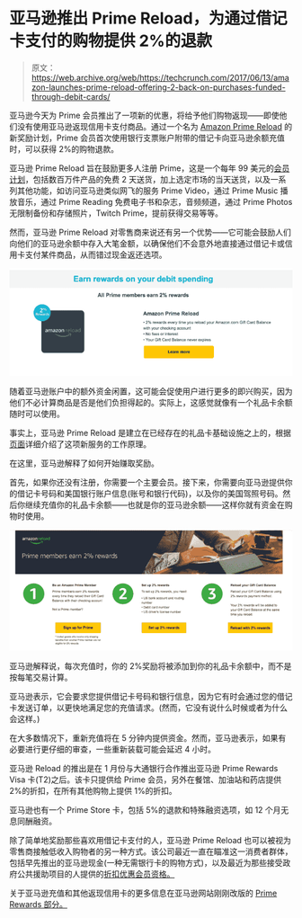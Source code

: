 # 亚马逊推出 Prime Reload，为通过借记卡支付的购物提供 2%的退款 

> 原文：<https://web.archive.org/web/https://techcrunch.com/2017/06/13/amazon-launches-prime-reload-offering-2-back-on-purchases-funded-through-debit-cards/>

亚马逊今天为 Prime 会员推出了一项新的优惠，将给予他们购物返现——即使他们没有使用亚马逊返现信用卡支付商品。通过一个名为 [Amazon Prime Reload](https://web.archive.org/web/20221207102737/https://www.amazon.com/b?node=15452216011&ref=benefitmarketing) 的新奖励计划，Prime 会员首次使用银行支票账户附带的借记卡向亚马逊余额充值时，可以获得 2%的购物退款。

亚马逊 Prime Reload 旨在鼓励更多人注册 Prime，这是一个每年 99 美元的[会员计划](https://web.archive.org/web/20221207102737/https://www.amazon.com/Amazon-Prime-One-Year-Membership/dp/B00DBYBNEE)，包括数百万件产品的免费 2 天送货，加上选定市场的当天送货，以及一系列其他功能，如访问亚马逊类似网飞的服务 Prime Video，通过 Prime Music 播放音乐，通过 Prime Reading 免费电子书和杂志，音频频道，通过 Prime Photos 无限制备份和存储照片，Twitch Prime，提前获得交易等等。

然而，亚马逊 Prime Reload 对零售商来说还有另一个优势——它可能会鼓励人们向他们的亚马逊余额中存入大笔金额，以确保他们不会意外地直接通过借记卡或信用卡支付某件商品，从而错过现金返还选项。

![](img/b417d0ffd87d64f2d3e37c7a0a9157ac.png)

随着亚马逊账户中的额外资金闲置，这可能会促使用户进行更多的即兴购买，因为他们不必计算商品是否是他们负担得起的。实际上，这感觉就像有一个礼品卡余额随时可以使用。

事实上，亚马逊 Prime Reload 是建立在已经存在的礼品卡基础设施之上的，根据[页面](https://web.archive.org/web/20221207102737/https://www.amazon.com/b?node=15452216011&ref=benefitmarketing)详细介绍了这项新服务的工作原理。

在这里，亚马逊解释了如何开始赚取奖励。

首先，如果你还没有注册，你需要一个主要会员。接下来，你需要向亚马逊提供你的借记卡号码和美国银行账户信息(账号和银行代码)，以及你的美国驾照号码。然后你继续充值你的礼品卡余额——也就是你的亚马逊余额——这样你就有资金在购物时使用。

![](img/7174726a21fd1147db44ad542bf14412.png)

亚马逊解释说，每次充值时，你的 2%奖励将被添加到你的礼品卡余额中，而不是按每笔交易计算。

亚马逊表示，它会要求您提供借记卡号码和银行信息，因为它有时会通过您的借记卡发送订单，以更快地满足您的充值请求。(然而，它没有说什么时候或者为什么会这样。)

在大多数情况下，重新充值将在 5 分钟内提供资金。然而，亚马逊表示，如果有必要进行更仔细的审查，一些重新装载可能会延迟 4 小时。

亚马逊 Reload 的推出是在 1 月份与大通银行合作推出亚马逊 Prime Rewards Visa 卡(T2)之后。该卡只提供给 Prime 会员，另外在餐馆、加油站和药店提供 2%的折扣，在所有其他购物上提供 1%的折扣。

亚马逊也有一个 Prime Store 卡，包括 5%的退款和特殊融资选项，如 12 个月无息同酬融资。

除了简单地奖励那些喜欢用借记卡支付的人，亚马逊 Prime Reload 也可以被视为零售商接触低收入购物者的另一种方式。该公司最近一直在瞄准这一消费者群体，包括早先推出的亚马逊现金(一种无需银行卡的购物方式)，以及最近为那些接受政府公共援助项目的人提供的[折扣优惠会员资格。](https://web.archive.org/web/20221207102737/https://beta.techcrunch.com/2017/06/06/amazon-launches-a-low-cost-version-of-prime-for-customers-on-government-assistance/)

关于亚马逊充值和其他返现信用卡的更多信息在亚马逊网站刚刚改版的 [Prime Rewards 部分。](https://web.archive.org/web/20221207102737/https://www.amazon.com/b/?node=16914437011)